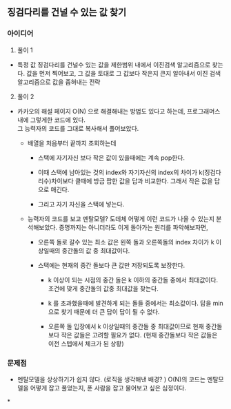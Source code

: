 ## 징검다리를 건널 수 있는 값 찾기

### 아이디어

1. 풀이 1

- 특정 값 징검다리를 건널수 있는 값을 제한범위 내에서 이진검색 알고리즘으로 찾는다.
  값을 먼저 찍어보고, 그 값을 토대로 그 값보다 작은지 큰지 알아내서 이진 검색 알고리즘으로 값을 좁혀내는 전략

2. 풀이 2

- 카카오의 해설 페이지 O(N) 으로 해결해내는 방법도 있다고 하는데, 프로그래머스 내에 그렇게한 코드에 있다.  
  그 능력자의 코드를 그대로 복사해서 풀어보았다.

  - 배열을 처음부터 끝까지 조회하는데

    - 스택에 자기자신 보다 작은 값이 있을때에는 계속 pop한다.

    - 이때 스택에 남아있는 것의 index와 자기자신의 index의 차이가 k(징검다리수)차이보다 클때에
      방금 팝한 값을 답과 비교한다. 그래서 작은 값을 답으로 매긴다.

    - 그리고 자기 자신을 스택에 넣는다.

  - 능력자의 코드를 보고 멘탈모델? 도데체 어떻게 이런 코드가 나올 수 있는지 분석해보았다.
    증명까지는 아니더라도 이게 돌아가는 원리를 파악해보자면,

    - 오른쪽 돌로 갈수 있는 최소 값은 왼쪽 돌과 오른쪽돌의 index 차이가 k 이상일때의 중간돌의 값 중 최대값이다.

    - 스택에는 현재의 중간 돌보다 큰 값만 저장되도록 보장한다.

      - k 이상이 되는 시점의 중간 돌은 k 이하의 중간돌 중에서 최대값이다.
        조건에 맞게 중간돌의 값중 최대값을 찾는다.

      - k 를 초과했을때에 발견하게 되는 돌들 중에서는 최소값이다.
        답을 min으로 찾기 때문에 더 큰 답이 답이 될 수 없다.

      - 오른쪽 돌 입장에서 k 이상일때의 중간돌 중 최대값이므로 현재 중간돌 보다
        작은 값들은 고려할 필요가 없다.
        (현재 중간돌보다 작은 값들은 이전 스텝에서 체크가 된 상황)

### 문제점

- 멘탈모델을 상상하기가 쉽지 않다. (로직을 생각해낸 배경? ) O(N)의 코드는 멘탈모델을
  어떻게 잡고 풀었는지, 푼 사람을 잡고 물어보고 싶은 심정이다.

\*
